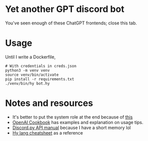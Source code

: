 Yet another GPT discord bot
===========================

You've seen enough of these ChatGPT frontends; close this tab.

# Usage #
Until I write a Dockerfile,
``` shell
# With credentials in creds.json
python3 -m venv venv
source venv/bin/activate
pip install -r requirements.txt
./venv/bin/hy bot.hy
```

# Notes and resources #
- It's better to put the system role at the end because of
  [this](https://community.openai.com/t/has-anyone-brainstormed-a-cost-efficient-way-to-include-the-chat-history-for-conversation-based-applications/114444) 
- [OpenAI Cookbook](https://github.com/openai/openai-cookbook) has
  examples and explanation on usage tips.
- [Discord.py
  API manual](https://discordpy.readthedocs.io/en/stable/api.html)
  because I have a short memory lol
- [Hy lang
  cheatsheet](https://docs.hylang.org/en/stable/cheatsheet.html) as a
  reference
